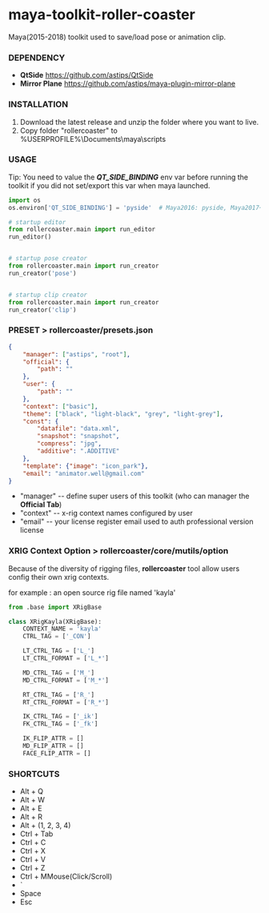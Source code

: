 # maya-toolkit-roller-coaster
Maya(2015-2018) toolkit used to save/load pose or animation clip.

### DEPENDENCY
- **QtSide** https://github.com/astips/QtSide
- **Mirror Plane** https://github.com/astips/maya-plugin-mirror-plane

### INSTALLATION
1. Download the latest release and unzip the folder where you want to live.
2. Copy folder "rollercoaster" to %USERPROFILE%\Documents\maya\scripts

### USAGE
Tip: You need to value the _**QT_SIDE_BINDING**_ env var before running the toolkit if you 
did not set/export this var when maya launched.
```python
import os
os.environ['QT_SIDE_BINDING'] = 'pyside'  # Maya2016: pyside, Maya2017+: pyside2
```
```python
# startup editor
from rollercoaster.main import run_editor
run_editor()


# startup pose creator
from rollercoaster.main import run_creator
run_creator('pose')


# startup clip creator
from rollercoaster.main import run_creator
run_creator('clip')
```
### PRESET > rollercoaster/presets.json
```json
{
    "manager": ["astips", "root"],
    "official": {
        "path": ""
    },
    "user": {
        "path": ""
    },
    "context": ["basic"],
    "theme": ["black", "light-black", "grey", "light-grey"],
    "const": {
        "datafile": "data.xml",
        "snapshot": "snapshot",
        "compress": "jpg",
        "additive": ".ADDITIVE"
    },
    "template": {"image": "icon_park"},
    "email": "animator.well@gmail.com"
}
```
- "manager" -- define super users of this toolkit (who can manager the **Official Tab**)
- "context" -- x-rig context names configured by user
- "email" -- your license register email used to auth professional version license

### XRIG Context Option > rollercoaster/core/mutils/option
Because of the diversity of rigging files, **rollercoaster** tool allow users config their own
xrig contexts.

for example : an open source rig file named 'kayla'

```python
from .base import XRigBase

class XRigKayla(XRigBase):
    CONTEXT_NAME = 'kayla'
    CTRL_TAG = ['_CON']

    LT_CTRL_TAG = ['L_']
    LT_CTRL_FORMAT = ['L_*']

    MD_CTRL_TAG = ['M_']
    MD_CTRL_FORMAT = ['M_*']

    RT_CTRL_TAG = ['R_']
    RT_CTRL_FORMAT = ['R_*']

    IK_CTRL_TAG = ['_ik']
    FK_CTRL_TAG = ['_fk']

    IK_FLIP_ATTR = []
    MD_FLIP_ATTR = []
    FACE_FLIP_ATTR = []
```

### SHORTCUTS
- Alt + Q
- Alt + W
- Alt + E
- Alt + R
- Alt + (1, 2, 3, 4)
- Ctrl + Tab
- Ctrl + C
- Ctrl + X
- Ctrl + V
- Ctrl + Z
- Ctrl + MMouse(Click/Scroll)
- `
- Space
- Esc